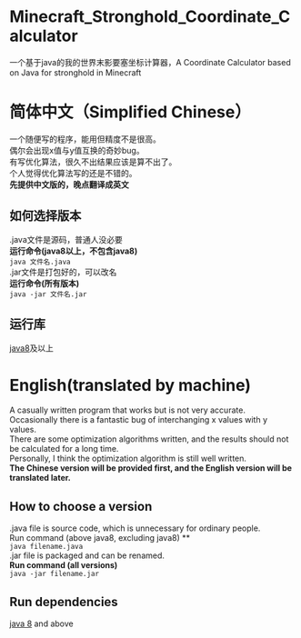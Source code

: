 # Minecraft_Stronghold_Coordinate_Calculator
一个基于java的我的世界末影要塞坐标计算器，A Coordinate Calculator based on Java for stronghold in Minecraft  
# **简体中文（Simplified Chinese）**
一个随便写的程序，能用但精度不是很高。  
偶尔会出现x值与y值互换的奇妙bug。  
有写优化算法，很久不出结果应该是算不出了。  
个人觉得优化算法写的还是不错的。  
**先提供中文版的，晚点翻译成英文**
## 如何选择版本
.java文件是源码，普通人没必要  
**运行命令(java8以上，不包含java8)**  
`java 文件名.java`  
.jar文件是打包好的，可以改名  
**运行命令(所有版本)**  
`java -jar 文件名.jar`  
## 运行库
[java8](https://www.java.com)及以上  

# **English(translated by machine)**
A casually written program that works but is not very accurate.  
Occasionally there is a fantastic bug of interchanging x values with y values.  
There are some optimization algorithms written, and the results should not be calculated for a long time.  
Personally, I think the optimization algorithm is still well written.  
**The Chinese version will be provided first, and the English version will be translated later.**
## How to choose a version
.java file is source code, which is unnecessary for ordinary people.  
Run command (above java8, excluding java8) **  
`java filename.java`  
.jar file is packaged and can be renamed.  
**Run command (all versions)**  
`java -jar filename.jar`  
## Run dependencies
[java 8](https://www.java.com) and above  
